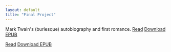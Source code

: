 ```yaml
---
layout: default
title: "Final Project"
---
```



Mark Twain's (burlesque) autobiography and first romance. [Read](https://mark1.pressbooks.com/) [Download EPUB](mmalher.github.io/final-project/VAC6079.epub)

[Read]() [Download EPUB]()

